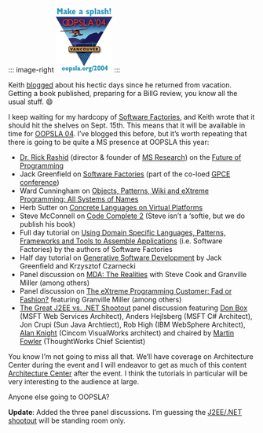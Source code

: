 ::: image-right
[![](https://raw.githubusercontent.com/devhawk/devhawk.github.io/master/images/blog/OOPSLA04LogoSplash.gif)](http://www.oopsla.org/2004)
:::

Keith [blogged](http://blogs.msdn.com/keith_short/archive/2004/09/01/224317.aspx)
about his hectic days since he returned from vacation. Getting a book
published, preparing for a BillG review, you know all the usual stuff.
:smile:

I keep waiting for my hardcopy of [Software
Factories](http://www.amazon.com/exec/obidos/tg/detail/-/0471202843),
and Keith wrote that it should hit the shelves on Sept. 15th. This means
that it will be available in time for [OOPSLA
04](http://www.oopsla.org/2004). I’ve blogged this before, but it’s
worth repeating that there is going to be quite a MS presence at OOPSLA
this year:

-   [Dr. Rick
    Rashid](http://www.microsoft.com/presspass/exec/rick/default.asp)
    (director & founder of [MS
    Research](http://research.microsoft.com/)) on the [Future of
    Programming](http://www.oopsla.org/2004/ShowEvent.do?id=801)
-   Jack Greenfield on [Software
    Factories](http://www.program-transformation.org/Gpce/JackGreenfieldOnSoftwareFactories)
    (part of the co-loed [GPCE conference](http://gpce04.gpce.org/))
-   Ward Cunningham on [Objects, Patterns, Wiki and eXtreme Programming:
    All Systems of
    Names](http://www.oopsla.org/2004/ShowEvent.do?id=802)
-   Herb Sutter on [Concrete Languages on Virtual
    Platforms](http://www.oopsla.org/2004/ShowEvent.do?id=804)
-   Steve McConnell on [Code Complete
    2](http://www.oopsla.org/2004/ShowEvent.do?id=803) (Steve isn’t a
    ‘softie, but we do publish his book)
-   Full day tutorial on [Using Domain Specific Languages, Patterns,
    Frameworks and Tools to Assemble
    Applications](http://www.oopsla.org/2004/ShowEvent.do?id=141) (i.e.
    Software Factories) by the authors of Software Factories
-   Half day tutorial on [Generative Software
    Development](http://www.program-transformation.org/Gpce/TutorialGP3)
    by Jack Greenfield and Krzysztof Czarnecki
-   Panel discussion on [MDA: The
    Realities](http://www.oopsla.org/2004/ShowEvent.do?id=501) with
    Steve Cook and Granville Miller (among others)
-   Panel discussion on [The eXtreme Programming Customer: Fad or
    Fashion?](http://www.oopsla.org/2004/ShowEvent.do?id=505) featuring
    Granville Miller (among others)
-   [The Great J2EE vs. .NET
    Shootout](http://www.oopsla.org/2004/ShowEvent.do?id=503) panel
    discussion featuring [Don Box](http://www.gotdotnet.com/team/dbox/)
    (MSFT Web Services Architect), Anders Hejlsberg (MSFT C\#
    Architect), Jon Crupi (Sun Java Archtiect), Rob High (IBM WebSphere
    Architect), [Alan
    Knight](http://www.cincomsmalltalk.com/userblogs/knight/blogView) (Cincom VisualWorks
    architect) and chaired by [Martin
    Fowler](http://www.martinfowler.com/) (ThoughtWorks Chief Scientist)

You know I’m not going to miss all that. We’ll have coverage on
Architecture Center during the event and I will endeavor to get as much
of this content [Architecture
Center](http://msdn.microsoft.com/architecture/) after the event. I
think the tutorials in particular will be very interesting to the
audience at large.

Anyone else going to OOPSLA?

**Update**: Added the three panel discussions. I’m guessing the [J2EE/.NET
shootout](http://www.oopsla.org/2004/ShowEvent.do?id=503) will be
standing room only.

